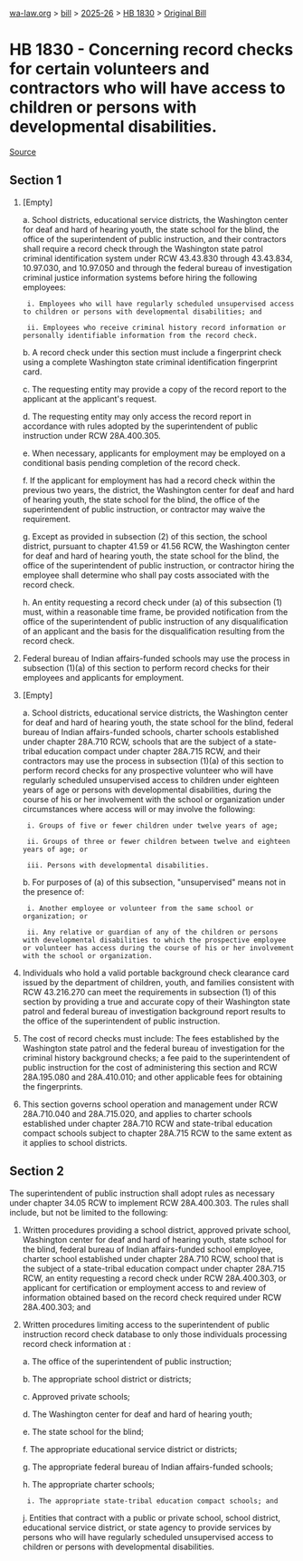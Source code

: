 [wa-law.org](/) > [bill](/bill/) > [2025-26](/bill/2025-26/) > [HB 1830](/bill/2025-26/hb/1830/) > [Original Bill](/bill/2025-26/hb/1830/1/)

# HB 1830 - Concerning record checks for certain volunteers and contractors who will have access to children or persons with developmental disabilities.

[Source](http://lawfilesext.leg.wa.gov/biennium/2025-26/Pdf/Bills/House%20Bills/1830.pdf)

## Section 1
1. [Empty]

    a. School districts, educational service districts, the Washington center for deaf and hard of hearing youth, the state school for the blind, the office of the superintendent of public instruction, and their contractors shall require a record check through the Washington state patrol criminal identification system under RCW 43.43.830 through 43.43.834, 10.97.030, and 10.97.050 and through the federal bureau of investigation criminal justice information systems before hiring the following employees:

        i. Employees who will have regularly scheduled unsupervised access to children or persons with developmental disabilities; and

        ii. Employees who receive criminal history record information or personally identifiable information from the record check.

    b. A record check under this section must include a fingerprint check using a complete Washington state criminal identification fingerprint card.

    c. The requesting entity may provide a copy of the record report to the applicant at the applicant's request.

    d. The requesting entity may only access the record report in accordance with rules adopted by the superintendent of public instruction under RCW 28A.400.305.

    e. When necessary, applicants for employment may be employed on a conditional basis pending completion of the record check.

    f. If the applicant for employment has had a record check within the previous two years, the district, the Washington center for deaf and hard of hearing youth, the state school for the blind, the office of the superintendent of public instruction, or contractor may waive the requirement.

    g. Except as provided in subsection (2) of this section, the school district, pursuant to chapter 41.59 or 41.56 RCW, the Washington center for deaf and hard of hearing youth, the state school for the blind, the office of the superintendent of public instruction, or contractor hiring the employee shall determine who shall pay costs associated with the record check.

    h. An entity requesting a record check under (a) of this subsection (1) must, within a reasonable time frame, be provided notification from the office of the superintendent of public instruction of any disqualification of an applicant and the basis for the disqualification resulting from the record check.

2. Federal bureau of Indian affairs-funded schools may use the process in subsection (1)(a) of this section to perform record checks for their employees and applicants for employment.

3. [Empty]

    a. School districts, educational service districts, the Washington center for deaf and hard of hearing youth, the state school for the blind, federal bureau of Indian affairs-funded schools, charter schools established under chapter 28A.710 RCW, schools that are the subject of a state-tribal education compact under chapter 28A.715 RCW, and their contractors may use the process in subsection (1)(a) of this section to perform record checks for any prospective volunteer who will have regularly scheduled unsupervised access to children under eighteen years of age or persons with developmental disabilities, during the course of his or her involvement with the school or organization under circumstances where access will or may involve the following:

        i. Groups of five or fewer children under twelve years of age;

        ii. Groups of three or fewer children between twelve and eighteen years of age; or

        iii. Persons with developmental disabilities.

    b. For purposes of (a) of this subsection, "unsupervised" means not in the presence of:

        i. Another employee or volunteer from the same school or organization; or

        ii. Any relative or guardian of any of the children or persons with developmental disabilities to which the prospective employee or volunteer has access during the course of his or her involvement with the school or organization.

4. Individuals who hold a valid portable background check clearance card issued by the department of children, youth, and families consistent with RCW 43.216.270 can meet the requirements in subsection (1) of this section by providing a true and accurate copy of their Washington state patrol and federal bureau of investigation background report results to the office of the superintendent of public instruction.

5. The cost of record checks must include: The fees established by the Washington state patrol and the federal bureau of investigation for the criminal history background checks; a fee paid to the superintendent of public instruction for the cost of administering this section and RCW 28A.195.080 and 28A.410.010; and other applicable fees for obtaining the fingerprints.

6. This section governs school operation and management under RCW 28A.710.040 and 28A.715.020, and applies to charter schools established under chapter 28A.710 RCW and state-tribal education compact schools subject to chapter 28A.715 RCW to the same extent as it applies to school districts.

## Section 2
The superintendent of public instruction shall adopt rules as necessary under chapter 34.05 RCW to implement RCW 28A.400.303. The rules shall include, but not be limited to the following:

1. Written procedures providing a school district, approved private school, Washington center for deaf and hard of hearing youth, state school for the blind, federal bureau of Indian affairs-funded school employee, charter school established under chapter 28A.710 RCW, school that is the subject of a state-tribal education compact under chapter 28A.715 RCW, an entity requesting a record check under RCW 28A.400.303, or applicant for certification or employment access to and review of information obtained based on the record check required under RCW 28A.400.303; and

2. Written procedures limiting access to the superintendent of public instruction record check database to only those individuals processing record check information at :

    a. The office of the superintendent of public instruction;

    b. The appropriate school district or districts;

    c. Approved private schools;

    d. The Washington center for deaf and hard of hearing youth;

    e. The state school for the blind;

    f. The appropriate educational service district or districts;

    g. The appropriate federal bureau of Indian affairs-funded schools;

    h. The appropriate charter schools;

        i. The appropriate state-tribal education compact schools; and

    j. Entities that contract with a public or private school, school district, educational service district, or state agency to provide services by persons who will have regularly scheduled unsupervised access to children or persons with developmental disabilities.

